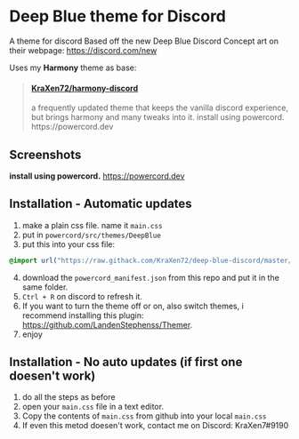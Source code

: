 # Deep Blue theme for Discord
A theme for discord Based off the new Deep Blue Discord Concept art on their webpage: https://discord.com/new

Uses my **Harmony** theme as base:
<blockquote class="embedly-card"><h4><a href="https://github.com/KraXen72/harmony-discord">KraXen72/harmony-discord</a></h4><p>a frequently updated theme that keeps the vanilla discord experience, but brings harmony and many tweaks into it. install using powercord. https://powercord.dev</p></blockquote>

## Screenshots


**install using powercord.** https://powercord.dev
## Installation - Automatic updates
1. make a plain css file. name it ``main.css``  
2. put in ``powercord/src/themes/DeepBlue``
3. put this into your css file:  
```css 
@import url("https://raw.githack.com/KraXen72/deep-blue-discord/master/main.css"); 
```   
4. download the ``powercord_manifest.json`` from this repo and put it in the same folder.  
5. ``Ctrl + R`` on discord to refresh it.
6. If you want to turn the theme off or on, also switch themes, i recommend installing this plugin: https://github.com/LandenStephenss/Themer.  
7. enjoy
  
## Installation - No auto updates (if first one doesen't work)
1. do all the steps as before
2. open your ``main.css`` file in a text editor.
3. Copy the contents of ``main.css`` from github into your local ``main.css``
4. If even this metod doesen't work, contact me on Discord: KraXen7#9190



